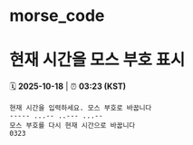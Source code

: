 # morse_code
# 현재 시간을 모스 부호 표시
<!-- MORSE_TIME_START -->
🗓️ **2025-10-18** | ⏰ **03:23 (KST)**

```
현재 시간을 입력하세요. 모스 부호로 바꿉니다
----- ...-- ..--- ...--
모스 부호를 다시 현재 시간으로 바꿉니다
0323
```
<!-- MORSE_TIME_END -->
